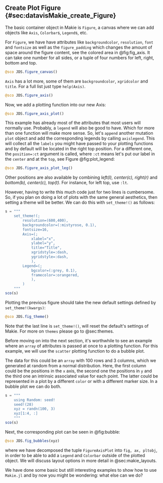 ## Create Plot Figure {#sec:datavisMakie_create_Figure}
The basic container object in Makie is `Figure`, a canvas where we can add objects like `Axis`, `Colorbar`s, `Legend`s, etc.

For `Figure`, we have have attributes like `backgroundcolor`, `resolution`, `font` and `fontsize` as well as the `figure_padding` which changes the amount of space around the figure content, see the colored area in @fig:fig_axis.
It can take one number for all sides, or a tuple of four numbers for left, right, bottom and top.

```jl
@sco JDS.figure_canvas()
```

`Axis` has a lot more, some of them are  `backgroundcolor`, `xgridcolor` and `title`.
For a full list just type `help(Axis)`.

```jl
@sco JDS.figure_axis()
```

Now, we add a plotting function into our new Axis:

```jl
@sco JDS.figure_axis_plot()
```

This example has already most of the attributes that most users will normally use.
Probably, a `legend` will also be good to have.
Which for more than one function will make more sense.
So, let's `append` another mutation `plot` object and add the corresponding legends by calling `axislegend`.
This will collect all the `labels` you might have passed to your plotting functions and by default will be located in the right top position.
For a different one, the `position=:ct` argument is called, where `:ct` means let's put our label in the `center` and at the `top`,  see Figure @fig:plot_legend:


```jl
@sco JDS.figure_axis_plot_leg()
```

Other positions are also available by combining *left(l), center(c), right(r)* and *bottom(b), center(c), top(t)*.
For instance, for left top, use `:lt`.

However, having to write this much code just for two lines is cumbersome.
So, if you plan on doing a lot of plots with the same general aesthetics, then setting a theme will be better.
We can do this with `set_theme!()` as follows:

```jl
s = """
    set_theme!(;
        resolution=(600,400),
        backgroundcolor=(:mistyrose, 0.1),
        fontsize=16,
        Axis=(;
            xlabel="x",
            ylabel="y",
            title="Title",
            xgridstyle=:dash,
            ygridstyle=:dash,
            ),
        Legend=(;
            bgcolor=(:grey, 0.1),
            framecolor=:orangered,
            ),
        )
    """
sco(s)
```

Plotting the previous figure should take the new default settings defined by `set_theme!(kwargs)`:

```jl
@sco JDS.fig_theme()
```

Note that the last line is `set_theme!()`, will reset the default's settings of Makie.
For more on `themes` please go to @sec:themes.

Before moving on into the next section, it's worthwhile to see an example where an `array` of attributes is passed at once to a plotting function.
For this example, we will use the `scatter` plotting function to do a bubble plot.

The data for this could be an `array` with 100 rows and 3 columns, which we generated at random from a normal distribution.
Here, the first column could be the positions in the `x` axis, the second one the positions in `y` and the third one an intrinsic associated value for each point.
The latter could be represented in a plot by a different `color` or with a different marker size. In a bubble plot we can do both.

```jl
s = """
    using Random: seed!
    seed!(28)
    xyz = randn(100, 3)
    xyz[1:4, :]
    """
sco(s)
```

Next, the corresponding plot can be seen in @fig:bubble:

```jl
@sco JDS.fig_bubbles(xyz)
```

where we have decomposed the tuple `FigureAxisPlot` into `fig, ax, pltobj`, in order to be able to add a `Legend` and `Colorbar` outside of the plotted object.
We will discuss layout options in more detail in @sec:makie_layouts.

We have done some basic but still interesting examples to show how to use `Makie.jl` and by now you might be wondering: what else can we do?

